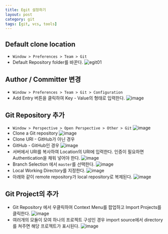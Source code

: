 ```yaml
---
title: Egit 설정하기
layout: post
category: git
tags: [git, vcs, tools]
---
```

## Default clone location
- `Window > Preferences > Team > Git`
- Default Repository folder를 바꾼다.
![egit01](/uploads/git/egit_01.png)


## Author / Committer 변경
- `Window > Preferences > Team > Git > Configuration`
- Add Entry 버튼을 클릭하여 Key - Value의 형태로 입력한다.
![image](/uploads/git/egit_02.png)

## Git Repository 추가
- `Window > Perspective > Open Perspective > Other > Git`
![image](/uploads/git/egit_03.png)
- Clone a Git repository
![image](/uploads/git/egit_04.png)
- Clone URI - GitHub가 아닌 경우
- GitHub - GitHub인 경우
![image](/uploads/git/egit_05.png)
- 서버에서 URI를 복사하여 Location의 URI에 입력한다. 인증이 필요하면 Authentication을 채워 넣어야 한다.
![image](/uploads/git/egit_06.png)
- Branch Selection 에서 `master`를 선택한다.
![image](/uploads/git/egit_07.png)
- Local Working Directory를 지정한다.
![image](/uploads/git/egit_08.png)
- 아래와 같이 remote repository가 local repository로 복제된다.
![image](/uploads/git/egit_09.png)

## Git Project의 추가
- Git Repository 에서 우클릭하여 Context Menu를 팝업하고 Import Projects를 클릭한다.
![image](/uploads/git/egit_10.png)
- 여러개의 모듈이 모여 하나의 프로젝트 구성인 경우 import source에서 directory를 쳐주면 해당 프로젝트가 표시된다.
![image](/uploads/git/egit_11.png)
